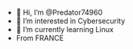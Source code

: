 - 👋 Hi, I’m @Predator74960
- 👀 I’m interested in Cybersecurity
- 🌱 I’m currently learning Linux
- From FRANCE

<!---
Predator74960/Predator74960 is a ✨ special ✨ repository because its `README.md` (this file) appears on your GitHub profile.
You can click the Preview link to take a look at your changes.
--->
